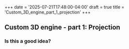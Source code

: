 +++
date = '2025-07-21T17:48:00-04:00'
draft = true
title = 'Custom_3D_engine_part_1_projection'
+++

## Custom 3D engine - part 1: Projection

### Is this a good idea?

